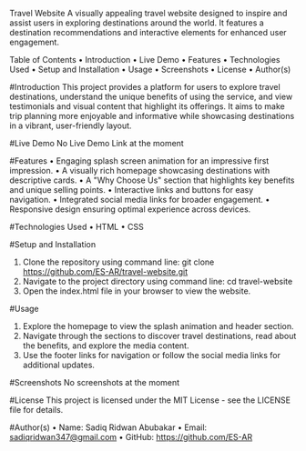 Travel Website
A visually appealing travel website designed to inspire and assist users in exploring destinations around the world. It features a destination recommendations and interactive elements for enhanced user engagement.

Table of Contents
•	Introduction
•	Live Demo
•	Features
•	Technologies Used
•	Setup and Installation
•	Usage
•	Screenshots
•	License
•	Author(s)

#Introduction
This project provides a platform for users to explore travel destinations, understand the unique benefits of using the service, and view testimonials and visual content that highlight its offerings. It aims to make trip planning more enjoyable and informative while showcasing destinations in a vibrant, user-friendly layout.

#Live Demo
    No Live Demo Link at the moment

#Features
•	Engaging splash screen animation for an impressive first impression.
•	A visually rich homepage showcasing destinations with descriptive cards.
•	A "Why Choose Us" section that highlights key benefits and unique selling points.
•	Interactive links and buttons for easy navigation.
•	Integrated social media links for broader engagement.
•	Responsive design ensuring optimal experience across devices.

#Technologies Used
•	HTML
•	CSS

#Setup and Installation
1.	Clone the repository using command line:
git clone https://github.com/ES-AR/travel-website.git 
2.	Navigate to the project directory using command line:
cd travel-website
3.	Open the index.html file in your browser to view the website.

#Usage
1.	Explore the homepage to view the splash animation and header section.
2.	Navigate through the sections to discover travel destinations, read about the benefits, and explore the media content.
3.	Use the footer links for navigation or follow the social media links for additional updates.

#Screenshots
	No screenshots at the moment

#License
This project is licensed under the MIT License - see the LICENSE file for details.

#Author(s)
•	Name: Sadiq Ridwan Abubakar
•	Email: sadiqridwan347@gmail.com 
•	GitHub: https://github.com/ES-AR 
